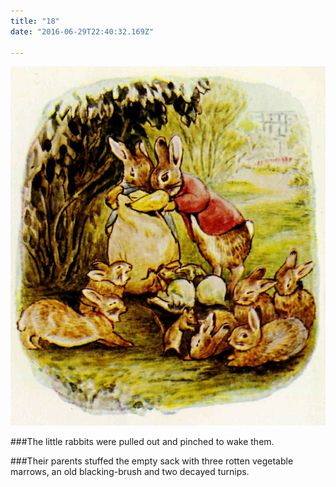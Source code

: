 ```yaml
---
title: "18"
date: "2016-06-29T22:40:32.169Z"

---
```


![Peter Rabbit](./19.jpg)

###The little rabbits were pulled out and pinched to wake them.

###Their parents stuffed the empty sack with three rotten vegetable marrows, an old blacking-brush and two decayed turnips.


